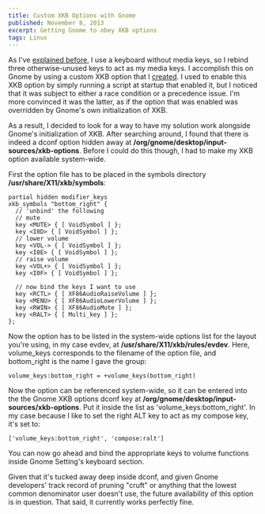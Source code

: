 ```yaml
---
title: Custom XKB Options with Gnome
published: November 8, 2013
excerpt: Getting Gnome to obey XKB options
tags: Linux
---
```


As I've [explained before](/posts/xmonad-ignores-bindings/#media-keys), I use a keyboard without media keys, so I rebind three otherwise-unused keys to act as my media keys. I accomplish this on Gnome by using a custom XKB option that I [created](/posts/xmonad-ignores-bindings/#workaround). I used to enable this XKB option by simply running a script at startup that enabled it, but I noticed that it was subject to either a race condition or a precedence issue. I'm more convinced it was the latter, as if the option that was enabled was overridden by Gnome's own initialization of XKB.

As a result, I decided to look for a way to have my solution work alongside Gnome's initialization of XKB. After searching around, I found that there is indeed a dconf option hidden away at **/org/gnome/desktop/input-sources/xkb-options**. Before I could do this though, I had to make my XKB option available system-wide.

First the option file has to be placed in the symbols directory **/usr/share/X11/xkb/symbols**:

```
partial hidden modifier_keys
xkb_symbols "bottom_right" {
  // 'unbind' the following
  // mute
  key <MUTE> { [ VoidSymbol ] };
  key <I0D> { [ VoidSymbol ] };
  // lower volume
  key <VOL-> { [ VoidSymbol ] };
  key <I0E> { [ VoidSymbol ] };
  // raise volume
  key <VOL+> { [ VoidSymbol ] };
  key <I0F> { [ VoidSymbol ] };

  // now bind the keys I want to use
  key <RCTL> { [ XF86AudioRaiseVolume ] };
  key <MENU> { [ XF86AudioLowerVolume ] };
  key <RWIN> { [ XF86AudioMute ] };
  key <RALT> { [ Multi_key ] };
};
```

Now the option has to be listed in the system-wide options list for the layout you're using, in my case evdev, at **/usr/share/X11/xkb/rules/evdev**. Here, volume\_keys corresponds to the filename of the option file, and bottom\_right is the name I gave the group:

```
volume_keys:bottom_right = +volume_keys(bottom_right)
```

Now the option can be referenced system-wide, so it can be entered into the the Gnome XKB options dconf key at **/org/gnome/desktop/input-sources/xkb-options**. Put it inside the list as 'volume\_keys:bottom_right'. In my case because I like to set the right ALT key to act as my compose key, it's set to:

```
['volume_keys:bottom_right', 'compose:ralt']
```

You can now go ahead and bind the appropriate keys to volume functions inside Gnome Setting's keyboard section.

Given that it's tucked away deep inside dconf, and given Gnome developers' track record of pruning "cruft" or anything that the lowest common denominator user doesn't use, the future availability of this option is in question. That said, it currently works perfectly fine.

